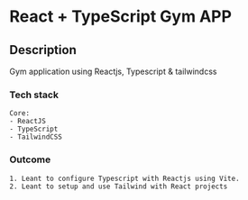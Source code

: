 # React + TypeScript Gym APP

## Description
<p>Gym application using Reactjs, Typescript & tailwindcss</p>

### Tech stack
```
Core:
- ReactJS
- TypeScript
- TailwindCSS
```

### Outcome
```
1. Leant to configure Typescript with Reactjs using Vite.
2. Leant to setup and use Tailwind with React projects
```
